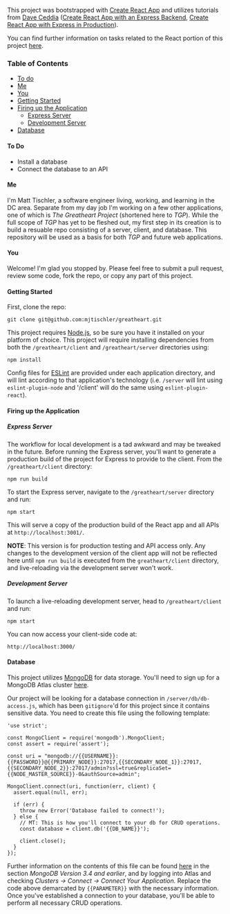 This project was bootstrapped with [Create React App](https://github.com/facebookincubator/create-react-app) and utilizes tutorials from [Dave Ceddia](https://daveceddia.com/) ([Create React App with an Express Backend](https://daveceddia.com/create-react-app-express-backend/), [Create React App with Express in Production](https://daveceddia.com/create-react-app-express-production/)).

You can find further information on tasks related to the React portion of this project [here](https://github.com/facebookincubator/create-react-app/blob/master/packages/react-scripts/template/README.md).

### Table of Contents

- [To do](#to-do)
- [Me](#me)
- [You](#you)
- [Getting Started](#getting-started)
- [Firing up the Application](#firing-up-the-application)
  * [Express Server](#express-server)
  * [Development Server](#development-server)
- [Database](#database)


#### To Do

- Install a database
- Connect the database to an API

#### Me

I'm Matt Tischler, a software engineer living, working, and learning in the DC area. Separate from my day job I'm working on a few other applications, one of which is _The Greatheart Project_ (shortened here to _TGP_). While the full scope of _TGP_ has yet to be fleshed out, my first step in its creation is to build a resuable repo consisting of a server, client, and database. This repository will be used as a basis for both _TGP_ and future web applications.

#### You

Welcome! I'm glad you stopped by. Please feel free to submit a pull request, review some code, fork the repo, or copy any part of this project.

#### Getting Started

First, clone the repo:

`git clone git@github.com:mjtischler/greatheart.git`

This project requires [Node.js](https://nodejs.org/en/download/), so be sure you have it installed on your platform of choice. This project will require installing dependencies from both the `/greatheart/client` and `/greatheart/server` directories using:

`npm install`

Config files for [ESLint](https://www.npmjs.com/package/eslint) are provided under each application directory, and will lint according to that application's technology (i.e. `/server` will lint using `eslint-plugin-node` and '/client' will do the same using `eslint-plugin-react`).

#### Firing up the Application

##### Express Server

The workflow for local development is a tad awkward and may be tweaked in the future. Before running the Express server, you'll want to generate a production build of the project for Express to provide to the client. From the `/greatheart/client` directory:

`npm run build`

To start the Express server, navigate to the `/greatheart/server` directory and run:

`npm start`

This will serve a copy of the production build of the React app and all APIs at `http://localhost:3001/`.

**NOTE**: This version is for production testing and API access only. Any changes to the development version of the client app will not be reflected here until `npm run build` is executed from the `greatheart/client` directory, and live-reloading via the development server won't work.

##### Development Server

To launch a live-reloading development server, head to `/greatheart/client` and run:

`npm start`

You can now access your client-side code at:

`http://localhost:3000/`

#### Database

This project utilizes [MongoDB](https://www.mongodb.com) for data storage. You'll need to sign up for a MongoDB Atlas cluster [here](https://www.mongodb.com/download-center).

Our project will be looking for a database connection in `/server/db/db-access.js`, which has been `gitignore`'d for this project since it contains sensitive data. You need to create this file using the following template:

```
'use strict';

const MongoClient = require('mongodb').MongoClient;
const assert = require('assert');

const uri = "mongodb://{{USERNAME}}:{{PASSWORD}}@{{PRIMARY_NODE}}:27017,{{SECONDARY_NODE_1}}:27017,{{SECONDARY_NODE_2}}:27017/admin?ssl=true&replicaSet={{NODE_MASTER_SOURCE}}-0&authSource=admin";

MongoClient.connect(uri, function(err, client) {
  assert.equal(null, err);

  if (err) {
    throw new Error('Database failed to connect!');
  } else {
    // MT: This is how you'll connect to your db for CRUD operations.
    const database = client.db('{{DB_NAME}}');

    client.close();
  }
});
```

Further information on the contents of this file can be found [here](https://docs.atlas.mongodb.com/driver-connection/#node-js-driver-example) in the section _MongoDB Version 3.4 and earlier_, and by logging into Atlas and checking *Clusters -> Connect -> Connect Your Application.* Replace the code above demarcated by `{{PARAMETER}}` with the necessary information. Once you've established a connection to your database, you'll be able to perform all necessary CRUD operations.
